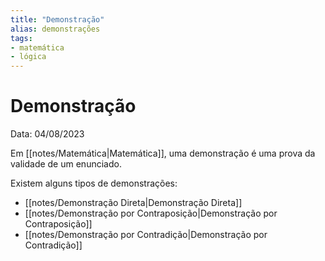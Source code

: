 ```yaml
---
title: "Demonstração"
alias: demonstrações
tags:
- matemática
- lógica
---
```

# Demonstração

Data: 04/08/2023

Em [[notes/Matemática|Matemática]], uma demonstração é uma prova da validade de um enunciado.

Existem alguns tipos de demonstrações:

- [[notes/Demonstração Direta|Demonstração Direta]]
- [[notes/Demonstração por Contraposição|Demonstração por Contraposição]]
- [[notes/Demonstração por Contradição|Demonstração por Contradição]]